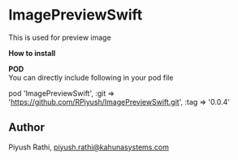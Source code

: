 # ImagePreviewSwift
This is used for preview image

<b> How to install

POD </b>
<br>You can directly include following in your pod file

 pod 'ImagePreviewSwift', :git => 'https://github.com/RPiyush/ImagePreviewSwift.git', :tag => '0.0.4'
 
 ## Author

Piyush Rathi, piyush.rathi@kahunasystems.com

